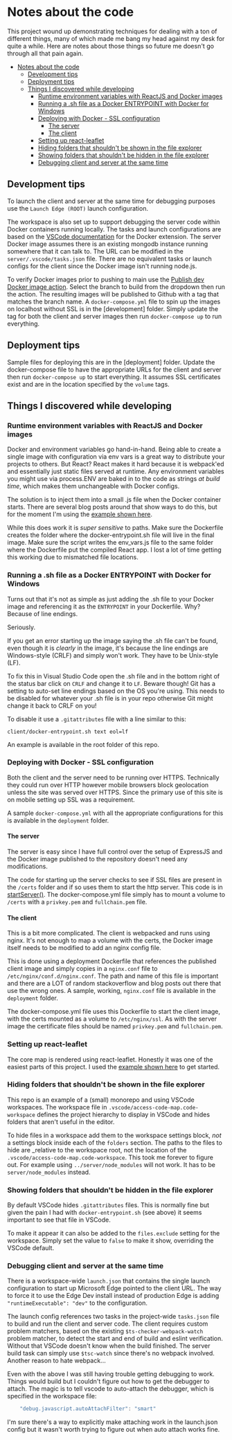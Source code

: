 <!-- omit in toc -->

# Notes about the code

This project wound up demonstrating techniques for dealing with a ton of different things,
many of which made me bang my head against my desk for quite a while. Here are notes about
those things so future me doesn't go through all that pain again.

<!-- toc -->

- [Notes about the code](#notes-about-the-code)
  - [Development tips](#development-tips)
  - [Deployment tips](#deployment-tips)
  - [Things I discovered while developing](#things-i-discovered-while-developing)
    - [Runtime environment variables with ReactJS and Docker images](#runtime-environment-variables-with-reactjs-and-docker-images)
    - [Running a .sh file as a Docker ENTRYPOINT with Docker for Windows](#running-a-sh-file-as-a-docker-entrypoint-with-docker-for-windows)
    - [Deploying with Docker - SSL configuration](#deploying-with-docker---ssl-configuration)
      - [The server](#the-server)
      - [The client](#the-client)
    - [Setting up react-leaflet](#setting-up-react-leaflet)
    - [Hiding folders that shouldn't be shown in the file explorer](#hiding-folders-that-shouldnt-be-shown-in-the-file-explorer)
    - [Showing folders that shouldn't be hidden in the file explorer](#showing-folders-that-shouldnt-be-hidden-in-the-file-explorer)
    - [Debugging client and server at the same time](#debugging-client-and-server-at-the-same-time)

## Development tips

To launch the client and server at the same time for debugging purposes use the `Launch Edge (ROOT)`
launch configuration.

The workspace is also set up to support debugging the server code within Docker containers running locally.
The tasks and launch configurations are based on the [VSCode documentation][vscode-docker-extension] for
the Docker extension. The server Docker image assumes there is an existing mongodb instance running
somewhere that it can talk to. The URL can be modified in the `server/.vscode/tasks.json` file.
There are no equivalent tasks or launch configs for the client since the Docker image isn't running
node.js.

To verify Docker images prior to pushing to main use the [Publish dev Docker image action][devDockerImage].
Select the branch to build from the dropdown then run the action. The resulting images will be published
to Github with a tag that matches the branch name. A `docker-compose.yml` file to spin up the images
on localhost without SSL is in the [development] folder. Simply update the tag for both
the client and server images then run `docker-compose up` to run everything.

## Deployment tips

Sample files for deploying this are in the [deployment] folder. Update the docker-compose file
to have the appropriate URLs for the client and server then run `docker-compose up` to start
everything. It assumes SSL certificates exist and are in the location specified by the
`volume` tags.

## Things I discovered while developing

### Runtime environment variables with ReactJS and Docker images

Docker and environment variables go hand-in-hand. Being able to create a single image with
configuration via env vars is a great way to distribute your projects to others. But React?
React makes it hard because it is webpack'ed and essentially just static files served
at runtime. Any environment variables you might use via process.ENV are baked in to the
code as strings _at build time_, which makes them unchangeable with Docker configs.

The solution is to inject them into a small .js file when the Docker container starts.
There are several blog posts around that show ways to do this, but for the moment
I'm using the [example shown here][env-docker-runtime].

While this does work it is _super sensitive_ to paths. Make sure the Dockerfile
creates the folder where the docker-entrypoint.sh file will live in the final image.
Make sure the script writes the env_vars.js file to the same folder where the Dockerfile
put the compiled React app. I lost a lot of time getting this working due to
mismatched file locations.

### Running a .sh file as a Docker ENTRYPOINT with Docker for Windows

Turns out that it's not as simple as just adding the .sh file to your Docker image
and referencing it as the `ENTRYPOINT` in your Dockerfile. Why? Because of line endings.

Seriously.

If you get an error starting up the image saying the .sh file can't be found, even though
it is _clearly_ in the image, it's because the line endings are Windows-style (CRLF) and
simply won't work. They have to be Unix-style (LF).

To fix this in Visual Studio Code open the .sh file and in the bottom right of the
status bar click on `CRLF` and change it to `LF`. Beware though! Git has a setting
to auto-set line endings based on the OS you're using. This needs to be disabled for
whatever your .sh file is in your repo otherwise Git might change it back to CRLF on you!

To disable it use a `.gitattributes` file with a line similar to this:

`client/docker-entrypoint.sh text eol=lf`

An example is available in the root folder of this repo.

### Deploying with Docker - SSL configuration

Both the client and the server need to be running over HTTPS. Technically they could run
over HTTP however mobile browsers block geolocation unless the site was served over HTTPS.
Since the primary use of this site is on mobile setting up SSL was a requirement.

A sample `docker-compose.yml` with all the appropriate configurations for this is
available in the `deployment` folder.

#### The server

The server is easy since I have full control over the setup of ExpressJS and the
Docker image published to the repository doesn't need any modifications.

The code for starting up the server checks to see if SSL files are present in the `/certs`
folder and if so uses them to start the http server. This code is in [startServer()](server/src/server.mts).
The docker-compose.yml file simply has to mount a volume to `/certs` with a `privkey.pem`
and `fullchain.pem` file.

#### The client

This is a bit more complicated. The client is webpacked and runs using nginx. It's
not enough to map a volume with the certs, the Docker image itself needs to be modified
to add an nginx config file.

This is done using a deployment Dockerfile that references the published client image
and simply copies in a `nginx.conf` file to `/etc/nginx/conf.d/nginx.conf`. The path
and name of this file is important and there are a LOT of random stackoverflow
and blog posts out there that use the wrong ones. A sample, working, `nginx.conf`
file is available in the `deployment` folder.

The docker-compose.yml file uses this Dockerfile to start the client image, with
the certs mounted as a volume to `/etc/nginx/ssl`. As with the server image the
certificate files should be named `privkey.pem` and `fullchain.pem`.

### Setting up react-leaflet

The core map is rendered using react-leaflet. Honestly it was one of the easiest parts
of this project. I used the [example shown here][react-leaflet-app-demo] to get started.

### Hiding folders that shouldn't be shown in the file explorer

This repo is an example of a (small) monorepo and using VSCode workspaces. The workspace
file in `.vscode/access-code-map.code-workspace` defines the project hierarchy to display
in VSCode and hides folders that aren't useful in the editor.

To hide files in a workspace add them to the workspace settings block, _not_ a settings
block inside each of the `folders` section. The paths to the files to hide are _relative
to the workspace root, not the location of the `.vscode/access-code-map.code-workspace`.
This took me forever to figure out. For example using `../server/node_modules` will not work. It has to be `server/node_modules` instead.

### Showing folders that shouldn't be hidden in the file explorer

By default VSCode hides `.gitattributes` files. This is normally fine but given the
pain I had with `docker-entrypoint.sh` (see above) it seems important to see that file
in VSCode.

To make it appear it can also be added to the `files.exclude` setting for the workspace.
Simply set the value to `false` to make it show, overriding the VSCode default.

### Debugging client and server at the same time

There is a workspace-wide `launch.json` that contains the single launch configuration
to start up Microsoft Edge pointed to the client URL. The way to force it to use the
Edge Dev install instead of production Edge is adding `"runtimeExecutable": "dev"`
to the configuration.

The launch config references two tasks in the project-wide `tasks.json` file to
build and run the client and server code. The client requires custom problem matchers,
based on the existing `$ts-checker-webpack-watch` problem matcher, to detect the
start and end of build and eslint verification. Without that VSCode doesn't know when
the build finished. The server build task can simply use `$tsc-watch` since there's no
webpack involved. Another reason to hate webpack...

Even with the above I was still having trouble getting debugging to work. Things would build
but I couldn't figure out how to get the debugger to attach. The magic is to tell vscode
to auto-attach the debugger, which is specified in the workspace file:

```javascript
    "debug.javascript.autoAttachFilter": "smart"
```

I'm sure there's a way to explicitly make attaching work in the launch.json config but
it wasn't worth trying to figure out when auto attach works fine.

[devDockerImage]: https://github.com/neilenns/react-access-code-map/actions/workflows/dev_release.yaml
[env-docker-runtime]: https://github.com/githubjakob/react-inject-env-docker-runtime
[react-leaflet-app-demo]: https://github.com/ugwutotheeshoes/react-leaflet-app-demo
[vscode-docker-extension]: https://code.visualstudio.com/docs/containers/overview
